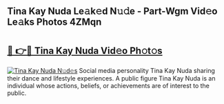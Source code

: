 ## Tina Kay Nuda Le𝚊k𝚎d N𝚞𝚍e - Part-Wgm Vid𝚎o Le𝚊ks Photos 4ZMqn

# <h2><a href="http://fbbxhz.evod.top/?m=Tina+Kay+Nuda">🔗 👉🔴 Tina Kay Nuda Vid𝚎o Ph𝚘t𝚘s</a></h2>

[![Tina Kay Nuda N𝚞d𝚎s](https://i.imgur.com/8V9OHl7.gif)](http://fbbxhz.evod.top/?m=Tina+Kay+Nuda)
Social media personality Tina Kay Nuda sharing their dance and lifestyle experiences. A public figure Tina Kay Nuda is an individual whose actions, beliefs, or achievements are of interest to the public. 
